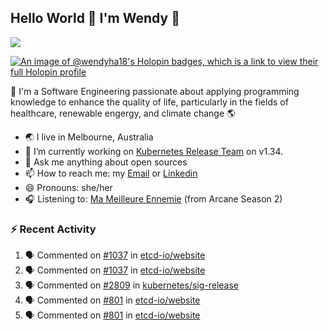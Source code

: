 ## Hello World 👋 I'm Wendy 🧃 
![](https://komarev.com/ghpvc/?username=wendy-ha18)

[![An image of @wendyha18's Holopin badges, which is a link to view their full Holopin profile](https://holopin.me/wendyha18)](https://holopin.io/@wendyha18)

🌱 I'm a Software Engineering passionate about applying programming knowledge to enhance the quality of life, particularly in the fields of healthcare, renewable engergy, and climate change 🌎

- 🌏 I live in Melbourne, Australia
- 🔭 I’m currently working on [Kubernetes Release Team](https://github.com/kubernetes/sig-release/tree/master) on v1.34.
- 💬 Ask me anything about open sources
- 📫 How to reach me: my [Email](mailto:wendyha.sut@gmail.com) or [Linkedin](https://www.linkedin.com/in/wendyha-sut/)
- 😄 Pronouns: she/her
- 🎧 Listening to: [Ma Meilleure Ennemie](https://www.youtube.com/watch?v=1F3OGIFnW1k) (from Arcane Season 2)

### :zap: Recent Activity

<!--START_SECTION:activity-->
1. 🗣 Commented on [#1037](https://github.com/etcd-io/website/pull/1037#issuecomment-3074504390) in [etcd-io/website](https://github.com/etcd-io/website)
2. 🗣 Commented on [#1037](https://github.com/etcd-io/website/pull/1037#issuecomment-3074491858) in [etcd-io/website](https://github.com/etcd-io/website)
3. 🗣 Commented on [#2809](https://github.com/kubernetes/sig-release/pull/2809#issuecomment-3067978646) in [kubernetes/sig-release](https://github.com/kubernetes/sig-release)
4. 🗣 Commented on [#801](https://github.com/etcd-io/website/issues/801#issuecomment-3050673589) in [etcd-io/website](https://github.com/etcd-io/website)
5. 🗣 Commented on [#801](https://github.com/etcd-io/website/issues/801#issuecomment-3050670169) in [etcd-io/website](https://github.com/etcd-io/website)
<!--END_SECTION:activity-->
